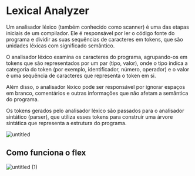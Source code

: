 # Lexical Analyzer

Um analisador léxico (também conhecido como scanner) é uma das etapas iniciais de um compilador. Ele é responsável por ler o código fonte do programa e dividir as suas sequências de caracteres em tokens, que são unidades léxicas com significado semântico.

O analisador léxico examina os caracteres do programa, agrupando-os em tokens que são representados por um par (tipo, valor), onde o tipo indica a categoria do token (por exemplo, identificador, número, operador) e o valor é uma sequência de caracteres que representa o token em si.

Além disso, o analisador léxico pode ser responsável por ignorar espaços em branco, comentários e outras informações que não afetam a semântica do programa.

Os tokens gerados pelo analisador léxico são passados para o analisador sintático (parser), que utiliza esses tokens para construir uma árvore sintática que representa a estrutura do programa.

![untitled](https://user-images.githubusercontent.com/45442173/236529203-16298c11-b5da-4800-ab1d-7e47ad0b6c7d.png)

## Como funciona o flex

![untitled (1)](https://user-images.githubusercontent.com/45442173/236550435-7b1c88d4-f17d-4555-9198-c656e0f5cfd4.png)